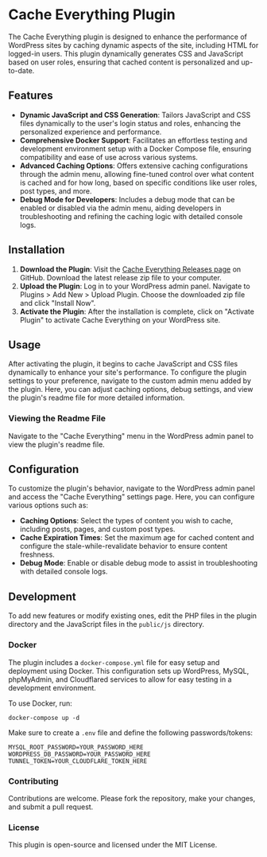 # Cache Everything Plugin

The Cache Everything plugin is designed to enhance the performance of WordPress sites by caching dynamic aspects of the site, including HTML for logged-in users. This plugin dynamically generates CSS and JavaScript based on user roles, ensuring that cached content is personalized and up-to-date.

## Features

- **Dynamic JavaScript and CSS Generation**: Tailors JavaScript and CSS files dynamically to the user's login status and roles, enhancing the personalized experience and performance.
- **Comprehensive Docker Support**: Facilitates an effortless testing and development environment setup with a Docker Compose file, ensuring compatibility and ease of use across various systems.
- **Advanced Caching Options**: Offers extensive caching configurations through the admin menu, allowing fine-tuned control over what content is cached and for how long, based on specific conditions like user roles, post types, and more.
- **Debug Mode for Developers**: Includes a debug mode that can be enabled or disabled via the admin menu, aiding developers in troubleshooting and refining the caching logic with detailed console logs.

## Installation

1. **Download the Plugin**: Visit the [Cache Everything Releases page](https://github.com/AsyncAlchemist/wordpress-cache-everything/releases) on GitHub. Download the latest release zip file to your computer.
2. **Upload the Plugin**: Log in to your WordPress admin panel. Navigate to Plugins > Add New > Upload Plugin. Choose the downloaded zip file and click "Install Now".
3. **Activate the Plugin**: After the installation is complete, click on "Activate Plugin" to activate Cache Everything on your WordPress site.

## Usage

After activating the plugin, it begins to cache JavaScript and CSS files dynamically to enhance your site's performance. To configure the plugin settings to your preference, navigate to the custom admin menu added by the plugin. Here, you can adjust caching options, debug settings, and view the plugin's readme file for more detailed information.

### Viewing the Readme File

Navigate to the "Cache Everything" menu in the WordPress admin panel to view the plugin's readme file.

## Configuration

To customize the plugin's behavior, navigate to the WordPress admin panel and access the "Cache Everything" settings page. Here, you can configure various options such as:

- **Caching Options**: Select the types of content you wish to cache, including posts, pages, and custom post types.
- **Cache Expiration Times**: Set the maximum age for cached content and configure the stale-while-revalidate behavior to ensure content freshness.
- **Debug Mode**: Enable or disable debug mode to assist in troubleshooting with detailed console logs.

## Development

To add new features or modify existing ones, edit the PHP files in the plugin directory and the JavaScript files in the `public/js` directory.

### Docker

The plugin includes a `docker-compose.yml` file for easy setup and deployment using Docker. This configuration sets up WordPress, MySQL, phpMyAdmin, and Cloudflared services to allow for easy testing in a development environment.

To use Docker, run:

`docker-compose up -d`

Make sure to create a `.env` file and define the following passwords/tokens:
```
MYSQL_ROOT_PASSWORD=YOUR_PASSWORD_HERE
WORDPRESS_DB_PASSWORD=YOUR_PASSWORD_HERE
TUNNEL_TOKEN=YOUR_CLOUDFLARE_TOKEN_HERE
```

### Contributing
Contributions are welcome. Please fork the repository, make your changes, and submit a pull request.

### License
This plugin is open-source and licensed under the MIT License.
